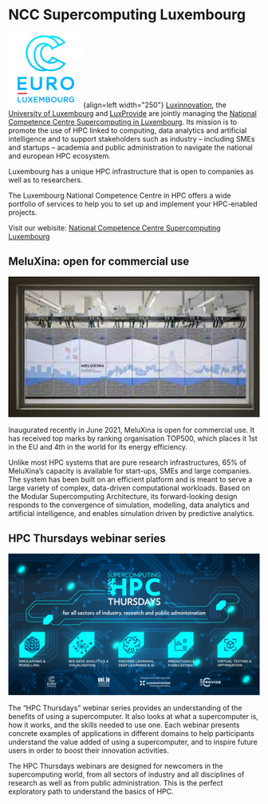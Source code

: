 # NCC Supercomputing Luxembourg

![](figures/LUX.png){align=left  width="250"}
[Luxinnovation](https://www.luxinnovation.lu/), the [University of Luxembourg](https://hpc.uni.lu/) and [LuxProvide](https://luxprovide.lu/) are jointly managing the [National Competence Centre Supercomputing in Luxembourg](https://www.luxinnovation.lu/national-competence-centre-in-hpc/). Its mission is to promote the use of HPC linked to computing, data analytics and artificial intelligence and to support stakeholders such as industry – including SMEs and startups – academia and public administration to navigate the national and european HPC ecosystem. 

Luxembourg has a unique HPC infrastructure that is open to companies as well as to researchers.

The Luxembourg National Competence Centre in HPC offers a wide portfolio of services to help you to set up and implement your HPC-enabled projects.

Visit our webisite: [National Competence Centre Supercomputing Luxembourg](https://www.luxinnovation.lu/national-competence-centre-in-hpc/)



## MeluXina: open for commercial use


<p align="center"><img src="figures/meluxina.jpeg" width="900px"/></p>

Inaugurated recently in June 2021, MeluXina is open for commercial use. It has received top marks by ranking organisation TOP500, which places it 1st in the EU and 4th in the world for its energy efficiency.

Unlike most HPC systems that are pure research infrastructures, 65% of MeluXina’s capacity is available for start-ups, SMEs and large companies. The system has been built on an efficient platform and is meant to serve a large variety of complex, data-driven computational workloads. Based on the Modular Supercomputing Architecture, its forward-looking design responds to the convergence of simulation, modelling, data analytics and artificial intelligence, and enables simulation driven by predictive analytics.



## HPC Thursdays webinar series

<p align="center"><img src="figures/hpc_thursday.jpg" width="900px"/></p>


The “HPC Thursdays” webinar series provides an understanding of the benefits of using a supercomputer. It also looks at what a supercomputer is, how it works, and the skills needed to use one. Each webinar presents concrete examples of applications in different domains to help participants understand the value added of using a supercomputer, and to inspire future users in order to boost their innovation activities.

The HPC Thursdays webinars are designed for newcomers in the supercomputing world, from all sectors of industry and all disciplines of research as well as from public administration. This is the perfect exploratory path to understand the basics of HPC.

